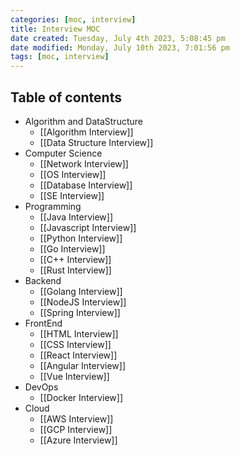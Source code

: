 ```yaml
---
categories: [moc, interview]
title: Interview MOC
date created: Tuesday, July 4th 2023, 5:08:45 pm
date modified: Monday, July 10th 2023, 7:01:56 pm
tags: [moc, interview]
---
```


## Table of contents

- Algorithm and DataStructure
	- [[Algorithm Interview]]
	- [[Data Structure Interview]]
- Computer Science
	- [[Network Interview]]
	- [[OS Interview]]
	- [[Database Interview]]
	- [[SE Interview]]
- Programming
	- [[Java Interview]]
	- [[Javascript Interview]]
	- [[Python Interview]]
	- [[Go Interview]]
	- [[C++ Interview]]
	- [[Rust Interview]]
- Backend
	- [[Golang Interview]]
	- [[NodeJS Interview]]
	- [[Spring Interview]]
- FrontEnd
	- [[HTML Interview]]
	- [[CSS Interview]]
	- [[React Interview]]
	- [[Angular Interview]]
	- [[Vue Interview]]
- DevOps
	- [[Docker Interview]]
- Cloud
	- [[AWS Interview]]
	- [[GCP Interview]]
	- [[Azure Interview]]

